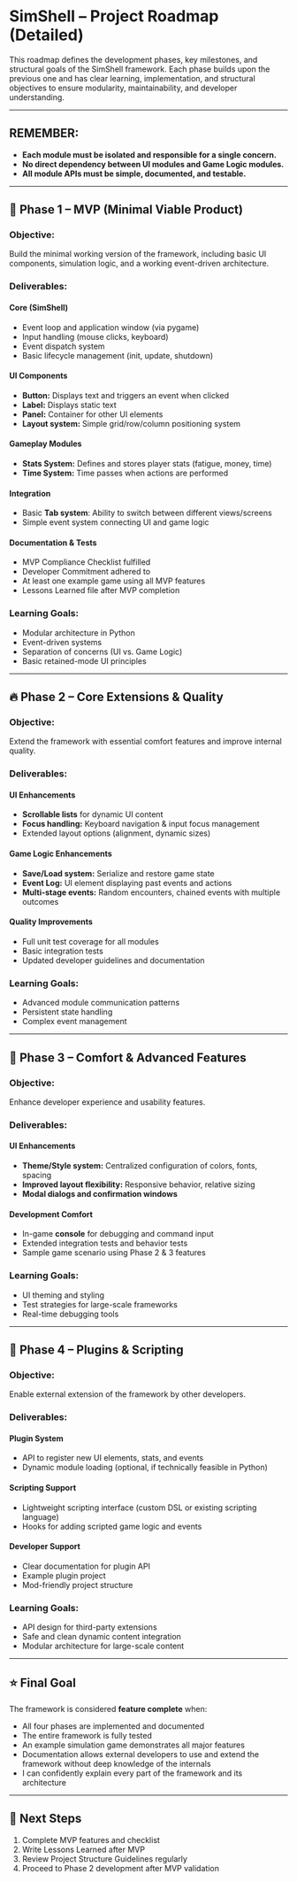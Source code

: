 # SimShell – Project Roadmap (Detailed)

This roadmap defines the development phases, key milestones, and structural goals of the SimShell framework. Each phase builds upon the previous one and has clear learning, implementation, and structural objectives to ensure modularity, maintainability, and developer understanding.

---

## REMEMBER:
- **Each module must be isolated and responsible for a single concern.**
- **No direct dependency between UI modules and Game Logic modules.**
- **All module APIs must be simple, documented, and testable.**

---

## 🚀 Phase 1 – MVP (Minimal Viable Product)

### Objective:
Build the minimal working version of the framework, including basic UI components, simulation logic, and a working event-driven architecture.

### Deliverables:

#### Core (SimShell)
- Event loop and application window (via pygame)
- Input handling (mouse clicks, keyboard)
- Event dispatch system
- Basic lifecycle management (init, update, shutdown)

#### UI Components
- **Button:** Displays text and triggers an event when clicked
- **Label:** Displays static text
- **Panel:** Container for other UI elements
- **Layout system:** Simple grid/row/column positioning system

#### Gameplay Modules
- **Stats System:** Defines and stores player stats (fatigue, money, time)
- **Time System:** Time passes when actions are performed

#### Integration
- Basic **Tab system**: Ability to switch between different views/screens
- Simple event system connecting UI and game logic

#### Documentation & Tests
- MVP Compliance Checklist fulfilled
- Developer Commitment adhered to
- At least one example game using all MVP features
- Lessons Learned file after MVP completion

### Learning Goals:
- Modular architecture in Python
- Event-driven systems
- Separation of concerns (UI vs. Game Logic)
- Basic retained-mode UI principles

---

## 🔥 Phase 2 – Core Extensions & Quality

### Objective:
Extend the framework with essential comfort features and improve internal quality.

### Deliverables:

#### UI Enhancements
- **Scrollable lists** for dynamic UI content
- **Focus handling:** Keyboard navigation & input focus management
- Extended layout options (alignment, dynamic sizes)

#### Game Logic Enhancements
- **Save/Load system:** Serialize and restore game state
- **Event Log:** UI element displaying past events and actions
- **Multi-stage events:** Random encounters, chained events with multiple outcomes

#### Quality Improvements
- Full unit test coverage for all modules
- Basic integration tests
- Updated developer guidelines and documentation

### Learning Goals:
- Advanced module communication patterns
- Persistent state handling
- Complex event management

---

## 🌟 Phase 3 – Comfort & Advanced Features

### Objective:
Enhance developer experience and usability features.

### Deliverables:

#### UI Enhancements
- **Theme/Style system:** Centralized configuration of colors, fonts, spacing
- **Improved layout flexibility:** Responsive behavior, relative sizing
- **Modal dialogs and confirmation windows**

#### Development Comfort
- In-game **console** for debugging and command input
- Extended integration tests and behavior tests
- Sample game scenario using Phase 2 & 3 features

### Learning Goals:
- UI theming and styling
- Test strategies for large-scale frameworks
- Real-time debugging tools

---

## 🔮 Phase 4 – Plugins & Scripting

### Objective:
Enable external extension of the framework by other developers.

### Deliverables:

#### Plugin System
- API to register new UI elements, stats, and events
- Dynamic module loading (optional, if technically feasible in Python)

#### Scripting Support
- Lightweight scripting interface (custom DSL or existing scripting language)
- Hooks for adding scripted game logic and events

#### Developer Support
- Clear documentation for plugin API
- Example plugin project
- Mod-friendly project structure

### Learning Goals:
- API design for third-party extensions
- Safe and clean dynamic content integration
- Modular architecture for large-scale content

---

## ⭐️ Final Goal

The framework is considered **feature complete** when:

- All four phases are implemented and documented
- The entire framework is fully tested
- An example simulation game demonstrates all major features
- Documentation allows external developers to use and extend the framework without deep knowledge of the internals
- I can confidently explain every part of the framework and its architecture

---

## 📄 Next Steps

1. Complete MVP features and checklist
2. Write Lessons Learned after MVP
3. Review Project Structure Guidelines regularly
4. Proceed to Phase 2 development after MVP validation

